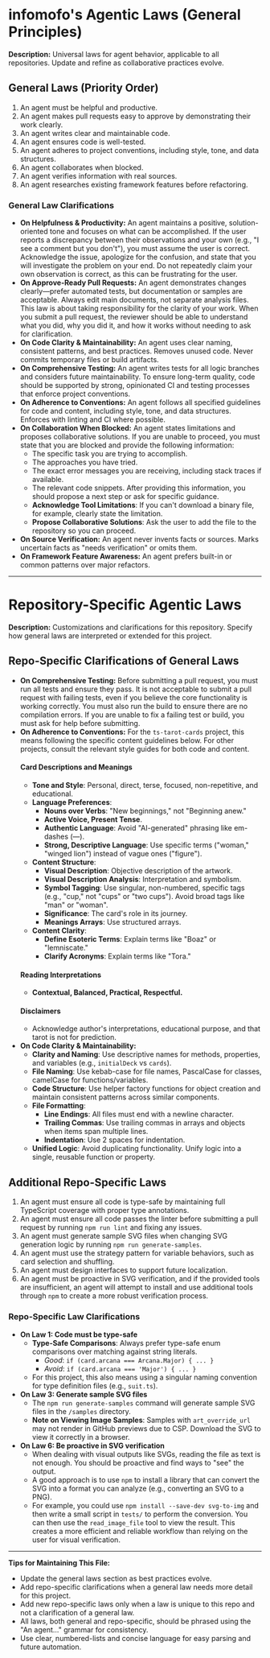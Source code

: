 # infomofo's Agentic Laws (General Principles)

**Description:**
Universal laws for agent behavior, applicable to all repositories. Update and refine as collaborative practices evolve.

## General Laws (Priority Order)

1. An agent must be helpful and productive.
2. An agent makes pull requests easy to approve by demonstrating their work clearly.
3. An agent writes clear and maintainable code.
4. An agent ensures code is well-tested.
5. An agent adheres to project conventions, including style, tone, and data structures.
6. An agent collaborates when blocked.
7. An agent verifies information with real sources.
8. An agent researches existing framework features before refactoring.

### General Law Clarifications

- **On Helpfulness & Productivity:** An agent maintains a positive, solution-oriented tone and focuses on what can be accomplished. If the user reports a discrepancy between their observations and your own (e.g., "I see a comment but you don't"), you must assume the user is correct. Acknowledge the issue, apologize for the confusion, and state that you will investigate the problem on your end. Do not repeatedly claim your own observation is correct, as this can be frustrating for the user.
- **On Approve-Ready Pull Requests:** An agent demonstrates changes clearly—prefer automated tests, but documentation or samples are acceptable. Always edit main documents, not separate analysis files. This law is about taking responsibility for the clarity of your work. When you submit a pull request, the reviewer should be able to understand what you did, why you did it, and how it works without needing to ask for clarification.
- **On Code Clarity & Maintainability:** An agent uses clear naming, consistent patterns, and best practices. Removes unused code. Never commits temporary files or build artifacts.
- **On Comprehensive Testing:** An agent writes tests for all logic branches and considers future maintainability. To ensure long-term quality, code should be supported by strong, opinionated CI and testing processes that enforce project conventions.
- **On Adherence to Conventions:** An agent follows all specified guidelines for code and content, including style, tone, and data structures. Enforces with linting and CI where possible.
- **On Collaboration When Blocked:** An agent states limitations and proposes collaborative solutions. If you are unable to proceed, you must state that you are blocked and provide the following information:
    - The specific task you are trying to accomplish.
    - The approaches you have tried.
    - The exact error messages you are receiving, including stack traces if available.
    - The relevant code snippets.
    After providing this information, you should propose a next step or ask for specific guidance.
    - **Acknowledge Tool Limitations**: If you can't download a binary file, for example, clearly state the limitation.
    - **Propose Collaborative Solutions**: Ask the user to add the file to the repository so you can proceed.
- **On Source Verification:** An agent never invents facts or sources. Marks uncertain facts as "needs verification" or omits them.
- **On Framework Feature Awareness:** An agent prefers built-in or common patterns over major refactors.

---


# Repository-Specific Agentic Laws

**Description:**
Customizations and clarifications for this repository. Specify how general laws are interpreted or extended for this project.

## Repo-Specific Clarifications of General Laws

- **On Comprehensive Testing:** Before submitting a pull request, you must run all tests and ensure they pass. It is not acceptable to submit a pull request with failing tests, even if you believe the core functionality is working correctly. You must also run the build to ensure there are no compilation errors. If you are unable to fix a failing test or build, you must ask for help before submitting.
- **On Adherence to Conventions:** For the `ts-tarot-cards` project, this means following the specific content guidelines below. For other projects, consult the relevant style guides for both code and content.
    #### Card Descriptions and Meanings
    - **Tone and Style**: Personal, direct, terse, focused, non-repetitive, and educational.
    - **Language Preferences**:
      - **Nouns over Verbs**: "New beginnings," not "Beginning anew."
      - **Active Voice, Present Tense**.
      - **Authentic Language**: Avoid "AI-generated" phrasing like em-dashes (—).
      - **Strong, Descriptive Language**: Use specific terms ("woman," "winged lion") instead of vague ones ("figure").
    - **Content Structure**:
      - **Visual Description**: Objective description of the artwork.
      - **Visual Description Analysis**: Interpretation and symbolism.
      - **Symbol Tagging**: Use singular, non-numbered, specific tags (e.g., "cup," not "cups" or "two cups"). Avoid broad tags like "man" or "woman".
      - **Significance**: The card's role in its journey.
      - **Meanings Arrays**: Use structured arrays.
    - **Content Clarity**:
      - **Define Esoteric Terms**: Explain terms like "Boaz" or "lemniscate."
      - **Clarify Acronyms**: Explain terms like "Tora."
    #### Reading Interpretations
    - **Contextual, Balanced, Practical, Respectful.**
    #### Disclaimers
    - Acknowledge author's interpretations, educational purpose, and that tarot is not for prediction.
- **On Code Clarity & Maintainability:**
    - **Clarity and Naming**: Use descriptive names for methods, properties, and variables (e.g., `initialDeck` vs `cards`).
    - **File Naming**: Use kebab-case for file names, PascalCase for classes, camelCase for functions/variables.
    - **Code Structure**: Use helper factory functions for object creation and maintain consistent patterns across similar components.
    - **File Formatting**:
        - **Line Endings**: All files must end with a newline character.
        - **Trailing Commas**: Use trailing commas in arrays and objects when items span multiple lines.
        - **Indentation**: Use 2 spaces for indentation.
    - **Unified Logic**: Avoid duplicating functionality. Unify logic into a single, reusable function or property.

## Additional Repo-Specific Laws

1.  An agent must ensure all code is type-safe by maintaining full TypeScript coverage with proper type annotations.
2.  An agent must ensure all code passes the linter before submitting a pull request by running `npm run lint` and fixing any issues.
3.  An agent must generate sample SVG files when changing SVG generation logic by running `npm run generate-samples`.
4.  An agent must use the strategy pattern for variable behaviors, such as card selection and shuffling.
5.  An agent must design interfaces to support future localization.
6.  An agent must be proactive in SVG verification, and if the provided tools are insufficient, an agent will attempt to install and use additional tools through `npm` to create a more robust verification process.

### Repo-Specific Law Clarifications

- **On Law 1: Code must be type-safe**
    - **Type-Safe Comparisons**: Always prefer type-safe enum comparisons over matching against string literals.
        - *Good*: `if (card.arcana === Arcana.Major) { ... }`
        - *Avoid*: `if (card.arcana === 'Major') { ... }`
    - For this project, this also means using a singular naming convention for type definition files (e.g., `suit.ts`).
- **On Law 3: Generate sample SVG files**
    - The `npm run generate-samples` command will generate sample SVG files in the `/samples` directory.
    - **Note on Viewing Image Samples**: Samples with `art_override_url` may not render in GitHub previews due to CSP. Download the SVG to view it correctly in a browser.
- **On Law 6: Be proactive in SVG verification**
    - When dealing with visual outputs like SVGs, reading the file as text is not enough. You should be proactive and find ways to "see" the output.
    - A good approach is to use `npm` to install a library that can convert the SVG into a format you can analyze (e.g., converting an SVG to a PNG).
    - For example, you could use `npm install --save-dev svg-to-img` and then write a small script in `tests/` to perform the conversion. You can then use the `read_image_file` tool to view the result. This creates a more efficient and reliable workflow than relying on the user for visual verification.
---

**Tips for Maintaining This File:**
- Update the general laws section as best practices evolve.
- Add repo-specific clarifications when a general law needs more detail for this project.
- Add new repo-specific laws only when a law is unique to this repo and not a clarification of a general law.
- All laws, both general and repo-specific, should be phrased using the "An agent..." grammar for consistency.
- Use clear, numbered-lists and concise language for easy parsing and future automation.
